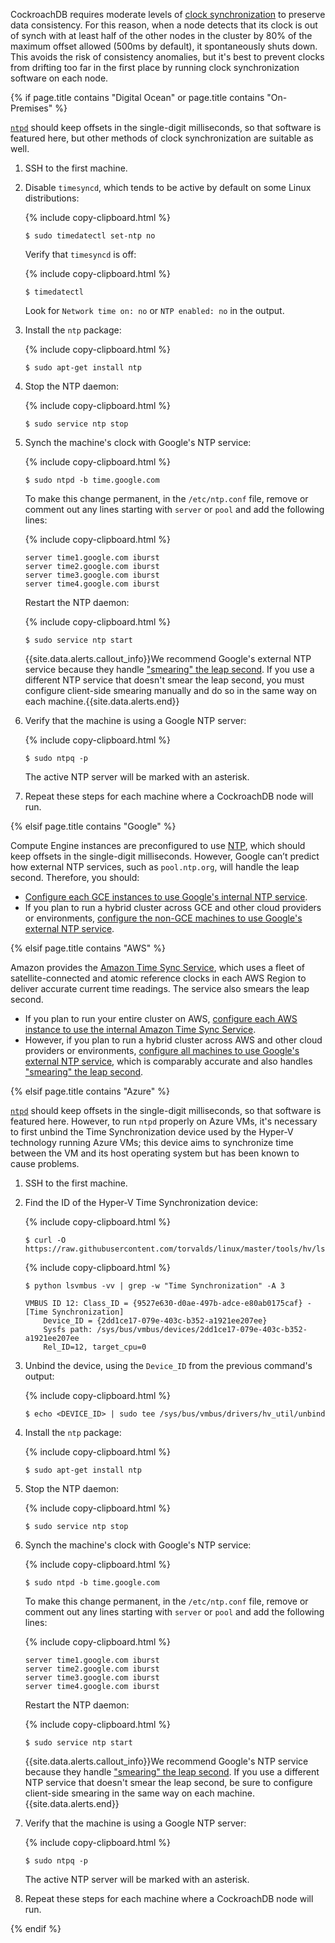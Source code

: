 CockroachDB requires moderate levels of [clock synchronization](recommended-production-settings.html#clock-synchronization) to preserve data consistency. For this reason, when a node detects that its clock is out of synch with at least half of the other nodes in the cluster by 80% of the maximum offset allowed (500ms by default), it spontaneously shuts down. This avoids the risk of consistency anomalies, but it's best to prevent clocks from drifting too far in the first place by running clock synchronization software on each node.

{% if page.title contains "Digital Ocean" or page.title contains "On-Premises" %}

[`ntpd`](http://doc.ntp.org/) should keep offsets in the single-digit milliseconds, so that software is featured here, but other methods of clock synchronization are suitable as well.

1. SSH to the first machine.

2. Disable `timesyncd`, which tends to be active by default on some Linux distributions:

    {% include copy-clipboard.html %}
    ~~~ shell
    $ sudo timedatectl set-ntp no
    ~~~

    Verify that `timesyncd` is off:

    {% include copy-clipboard.html %}
    ~~~ shell
    $ timedatectl
    ~~~

    Look for `Network time on: no` or `NTP enabled: no` in the output.

3. Install the `ntp` package:

    {% include copy-clipboard.html %}
    ~~~ shell
    $ sudo apt-get install ntp
    ~~~

4. Stop the NTP daemon:

    {% include copy-clipboard.html %}
    ~~~ shell
    $ sudo service ntp stop
    ~~~

5. Synch the machine's clock with Google's NTP service:

    {% include copy-clipboard.html %}
    ~~~ shell
    $ sudo ntpd -b time.google.com
    ~~~

    To make this change permanent, in the `/etc/ntp.conf` file, remove or comment out any lines starting with `server` or `pool` and add the following lines:

    {% include copy-clipboard.html %}
    ~~~
    server time1.google.com iburst
    server time2.google.com iburst
    server time3.google.com iburst
    server time4.google.com iburst
    ~~~

    Restart the NTP daemon:

    {% include copy-clipboard.html %}
    ~~~ shell
    $ sudo service ntp start
    ~~~

    {{site.data.alerts.callout_info}}We recommend Google's external NTP service because they handle <a href="https://developers.google.com/time/smear">"smearing" the leap second</a>. If you use a different NTP service that doesn't smear the leap second, you must configure client-side smearing manually and do so in the same way on each machine.{{site.data.alerts.end}}

6. Verify that the machine is using a Google NTP server:

    {% include copy-clipboard.html %}
    ~~~ shell
    $ sudo ntpq -p
    ~~~

    The active NTP server will be marked with an asterisk.

7. Repeat these steps for each machine where a CockroachDB node will run.

{% elsif page.title contains "Google" %}

Compute Engine instances are preconfigured to use [NTP](http://www.ntp.org/), which should keep offsets in the single-digit milliseconds. However, Google can’t predict how external NTP services, such as `pool.ntp.org`, will handle the leap second. Therefore, you should:

- [Configure each GCE instances to use Google's internal NTP service](https://cloud.google.com/compute/docs/instances/managing-instances#configure_ntp_for_your_instances).
- If you plan to run a hybrid cluster across GCE and other cloud providers or environments, [configure the non-GCE machines to use Google's external NTP service](deploy-cockroachdb-on-digital-ocean.html#step-2-synchronize-clocks).

{% elsif page.title contains "AWS" %}

Amazon provides the [Amazon Time Sync Service](http://docs.aws.amazon.com/AWSEC2/latest/UserGuide/set-time.html), which uses a fleet of satellite-connected and atomic reference clocks in each AWS Region to deliver accurate current time readings. The service also smears the leap second.

- If you plan to run your entire cluster on AWS, [configure each AWS instance to use the internal Amazon Time Sync Service](http://docs.aws.amazon.com/AWSEC2/latest/UserGuide/set-time.html#configure-amazon-time-service).
- However, if you plan to run a hybrid cluster across AWS and other cloud providers or environments, [configure all machines to use Google's external NTP service](deploy-cockroachdb-on-digital-ocean.html#step-2-synchronize-clocks), which is comparably accurate and also handles <a href="https://developers.google.com/time/smear">"smearing" the leap second</a>.

{% elsif page.title contains "Azure" %}

[`ntpd`](http://doc.ntp.org/) should keep offsets in the single-digit milliseconds, so that software is featured here. However, to run `ntpd` properly on Azure VMs, it's necessary to first unbind the Time Synchronization device used by the Hyper-V technology running Azure VMs; this device aims to synchronize time between the VM and its host operating system but has been known to cause problems.

1. SSH to the first machine.

2. Find the ID of the Hyper-V Time Synchronization device:

    {% include copy-clipboard.html %}
    ~~~ shell
    $ curl -O https://raw.githubusercontent.com/torvalds/linux/master/tools/hv/lsvmbus
    ~~~

    {% include copy-clipboard.html %}
    ~~~ shell
    $ python lsvmbus -vv | grep -w "Time Synchronization" -A 3
    ~~~

    ~~~
    VMBUS ID 12: Class_ID = {9527e630-d0ae-497b-adce-e80ab0175caf} - [Time Synchronization]
        Device_ID = {2dd1ce17-079e-403c-b352-a1921ee207ee}
        Sysfs path: /sys/bus/vmbus/devices/2dd1ce17-079e-403c-b352-a1921ee207ee
        Rel_ID=12, target_cpu=0
    ~~~

3. Unbind the device, using the `Device_ID` from the previous command's output:

    {% include copy-clipboard.html %}
    ~~~ shell
    $ echo <DEVICE_ID> | sudo tee /sys/bus/vmbus/drivers/hv_util/unbind
    ~~~

4. Install the `ntp` package:

    {% include copy-clipboard.html %}
    ~~~ shell
    $ sudo apt-get install ntp
    ~~~

5. Stop the NTP daemon:

    {% include copy-clipboard.html %}
    ~~~ shell
    $ sudo service ntp stop
    ~~~

6. Synch the machine's clock with Google's NTP service:

    {% include copy-clipboard.html %}
    ~~~ shell
    $ sudo ntpd -b time.google.com
    ~~~

    To make this change permanent, in the `/etc/ntp.conf` file, remove or comment out any lines starting with `server` or `pool` and add the following lines:

    {% include copy-clipboard.html %}
    ~~~
    server time1.google.com iburst
    server time2.google.com iburst
    server time3.google.com iburst
    server time4.google.com iburst
    ~~~

    Restart the NTP daemon:

    {% include copy-clipboard.html %}
    ~~~ shell
    $ sudo service ntp start
    ~~~

    {{site.data.alerts.callout_info}}We recommend Google's NTP service because they handle <a href="https://developers.google.com/time/smear">"smearing" the leap second</a>. If you use a different NTP service that doesn't smear the leap second, be sure to configure client-side smearing in the same way on each machine.{{site.data.alerts.end}}

7. Verify that the machine is using a Google NTP server:

    {% include copy-clipboard.html %}
    ~~~ shell
    $ sudo ntpq -p
    ~~~

    The active NTP server will be marked with an asterisk.

8. Repeat these steps for each machine where a CockroachDB node will run.

{% endif %}
